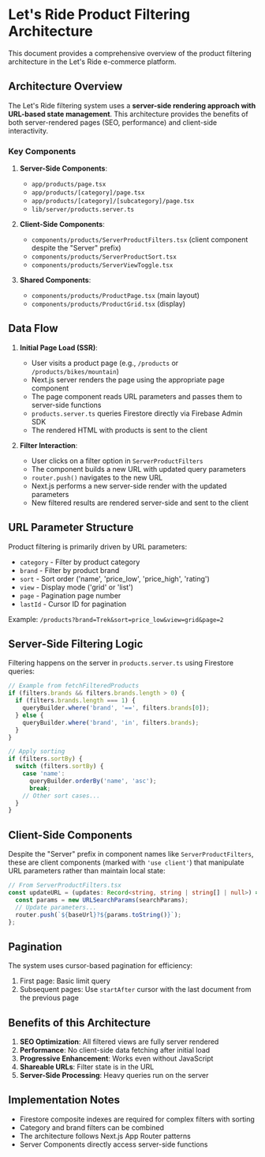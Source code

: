 # Let's Ride Product Filtering Architecture

This document provides a comprehensive overview of the product filtering architecture in the Let's Ride e-commerce platform.

## Architecture Overview

The Let's Ride filtering system uses a **server-side rendering approach with URL-based state management**. This architecture provides the benefits of both server-rendered pages (SEO, performance) and client-side interactivity.

### Key Components

1. **Server-Side Components**:
   - `app/products/page.tsx` 
   - `app/products/[category]/page.tsx`
   - `app/products/[category]/[subcategory]/page.tsx`
   - `lib/server/products.server.ts`

2. **Client-Side Components**:
   - `components/products/ServerProductFilters.tsx` (client component despite the "Server" prefix)
   - `components/products/ServerProductSort.tsx`
   - `components/products/ServerViewToggle.tsx`

3. **Shared Components**:
   - `components/products/ProductPage.tsx` (main layout)
   - `components/products/ProductGrid.tsx` (display)

## Data Flow

1. **Initial Page Load (SSR)**:
   - User visits a product page (e.g., `/products` or `/products/bikes/mountain`)
   - Next.js server renders the page using the appropriate page component
   - The page component reads URL parameters and passes them to server-side functions
   - `products.server.ts` queries Firestore directly via Firebase Admin SDK
   - The rendered HTML with products is sent to the client

2. **Filter Interaction**:
   - User clicks on a filter option in `ServerProductFilters`
   - The component builds a new URL with updated query parameters
   - `router.push()` navigates to the new URL
   - Next.js performs a new server-side render with the updated parameters
   - New filtered results are rendered server-side and sent to the client

## URL Parameter Structure

Product filtering is primarily driven by URL parameters:

- `category` - Filter by product category
- `brand` - Filter by product brand
- `sort` - Sort order ('name', 'price_low', 'price_high', 'rating')
- `view` - Display mode ('grid' or 'list')
- `page` - Pagination page number
- `lastId` - Cursor ID for pagination

Example: `/products?brand=Trek&sort=price_low&view=grid&page=2`

## Server-Side Filtering Logic

Filtering happens on the server in `products.server.ts` using Firestore queries:

```typescript
// Example from fetchFilteredProducts
if (filters.brands && filters.brands.length > 0) {
  if (filters.brands.length === 1) {
    queryBuilder.where('brand', '==', filters.brands[0]);
  } else {
    queryBuilder.where('brand', 'in', filters.brands);
  }
}

// Apply sorting
if (filters.sortBy) {
  switch (filters.sortBy) {
    case 'name':
      queryBuilder.orderBy('name', 'asc');
      break;
    // Other sort cases...
  }
}
```

## Client-Side Components

Despite the "Server" prefix in component names like `ServerProductFilters`, these are client components (marked with `'use client'`) that manipulate URL parameters rather than maintain local state:

```typescript
// From ServerProductFilters.tsx
const updateURL = (updates: Record<string, string | string[] | null>) => {
  const params = new URLSearchParams(searchParams);
  // Update parameters...
  router.push(`${baseUrl}?${params.toString()}`);
};
```

## Pagination

The system uses cursor-based pagination for efficiency:

1. First page: Basic limit query
2. Subsequent pages: Use `startAfter` cursor with the last document from the previous page

## Benefits of this Architecture

1. **SEO Optimization**: All filtered views are fully server rendered
2. **Performance**: No client-side data fetching after initial load
3. **Progressive Enhancement**: Works even without JavaScript
4. **Shareable URLs**: Filter state is in the URL
5. **Server-Side Processing**: Heavy queries run on the server

## Implementation Notes

- Firestore composite indexes are required for complex filters with sorting
- Category and brand filters can be combined
- The architecture follows Next.js App Router patterns
- Server Components directly access server-side functions